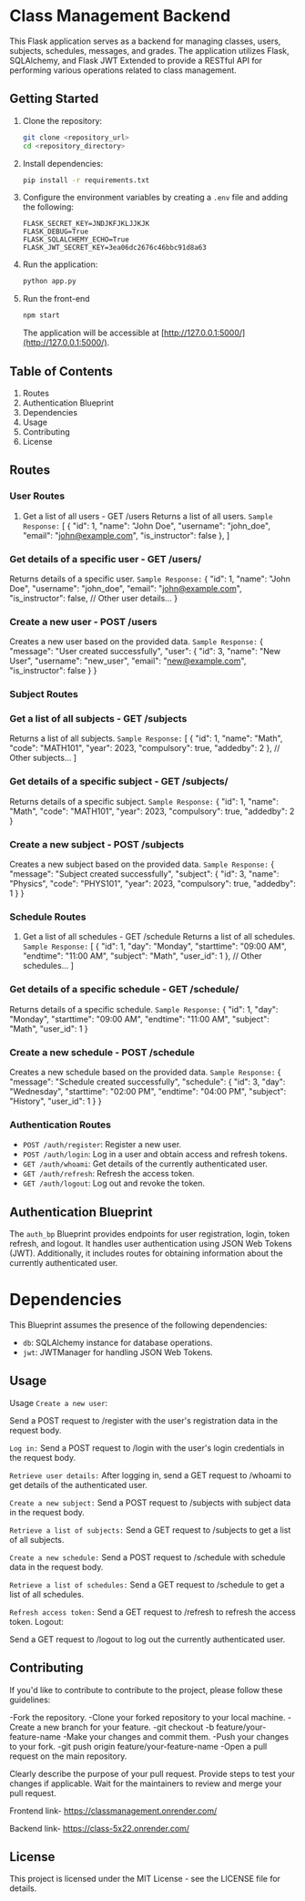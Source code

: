 # Class Management Backend

This Flask application serves as a backend for managing classes, users, subjects, schedules, messages, and grades. The application utilizes Flask, SQLAlchemy, and Flask JWT Extended to provide a RESTful API for performing various operations related to class management.

## Getting Started

1. Clone the repository:

   ```bash
   git clone <repository_url>
   cd <repository_directory>
   ```

2. Install dependencies:

   ```bash
   pip install -r requirements.txt
   ```

3. Configure the environment variables by creating a `.env` file and adding the following:

   ```env
   FLASK_SECRET_KEY=JNDJKFJKLJJKJK
   FLASK_DEBUG=True
   FLASK_SQLALCHEMY_ECHO=True
   FLASK_JWT_SECRET_KEY=3ea06dc2676c46bbc91d8a63
   ```

4. Run the application:

   ```bash
   python app.py

   ```

5. Run the front-end
    ```bash
    npm start

    ```

   The application will be accessible at [http://127.0.0.1:5000/](http://127.0.0.1:5000/).

## Table of Contents

1. Routes
2. Authentication Blueprint
3. Dependencies
4. Usage
5. Contributing
6. License

## Routes

### User Routes
1. Get a list of all users - GET /users
Returns a list of all users.
`Sample Response:`
[
  {
    "id": 1,
    "name": "John Doe",
    "username": "john_doe",
    "email": "john@example.com",
    "is_instructor": false
  },
]
###  Get details of a specific user - GET /users/<username>
Returns details of a specific user.
`Sample Response:`
{
  "id": 1,
  "name": "John Doe",
  "username": "john_doe",
  "email": "john@example.com",
  "is_instructor": false,
  // Other user details...
}
### Create a new user - POST /users
Creates a new user based on the provided data.
`Sample Response:`
{
  "message": "User created successfully",
  "user": {
    "id": 3,
    "name": "New User",
    "username": "new_user",
    "email": "new@example.com",
    "is_instructor": false
  }
}
### Subject Routes
### Get a list of all subjects - GET /subjects
Returns a list of all subjects.
`Sample Response:`
[
  {
    "id": 1,
    "name": "Math",
    "code": "MATH101",
    "year": 2023,
    "compulsory": true,
    "addedby": 2
  },
  // Other subjects...
]
###  Get details of a specific subject - GET /subjects/<id>
Returns details of a specific subject.
`Sample Response:`
{
  "id": 1,
  "name": "Math",
  "code": "MATH101",
  "year": 2023,
  "compulsory": true,
  "addedby": 2
}
### Create a new subject - POST /subjects
Creates a new subject based on the provided data.
`Sample Response:`
{
  "message": "Subject created successfully",
  "subject": {
    "id": 3,
    "name": "Physics",
    "code": "PHYS101",
    "year": 2023,
    "compulsory": true,
    "addedby": 1
  }
}
###  Schedule Routes
1. Get a list of all schedules - GET /schedule
Returns a list of all schedules.
`Sample Response:`
[
  {
    "id": 1,
    "day": "Monday",
    "starttime": "09:00 AM",
    "endtime": "11:00 AM",
    "subject": "Math",
    "user_id": 1
  },
  // Other schedules...
]
###  Get details of a specific schedule - GET /schedule/<id>
Returns details of a specific schedule.
`Sample Response:`
{
  "id": 1,
  "day": "Monday",
  "starttime": "09:00 AM",
  "endtime": "11:00 AM",
  "subject": "Math",
  "user_id": 1
}
### Create a new schedule - POST /schedule
Creates a new schedule based on the provided data.
`Sample Response:`
{
  "message": "Schedule created successfully",
  "schedule": {
    "id": 3,
    "day": "Wednesday",
    "starttime": "02:00 PM",
    "endtime": "04:00 PM",
    "subject": "History",
    "user_id": 1
  }
}
### Authentication Routes
- `POST /auth/register`: Register a new user.
- `POST /auth/login`: Log in a user and obtain access and refresh tokens.
- `GET /auth/whoami`: Get details of the currently authenticated user.
- `GET /auth/refresh`: Refresh the access token.
- `GET /auth/logout`: Log out and revoke the token.

## Authentication Blueprint

The `auth_bp` Blueprint provides endpoints for user registration, login, token refresh, and logout. It handles user authentication using JSON Web Tokens (JWT). Additionally, it includes routes for obtaining information about the currently authenticated user.

# Dependencies

This Blueprint assumes the presence of the following dependencies:

- `db`: SQLAlchemy instance for database operations.
- `jwt`: JWTManager for handling JSON Web Tokens.

## Usage
Usage
`Create a new user`:

Send a POST request to /register with the user's registration data in the request body.

`Log in:`
Send a POST request to /login with the user's login credentials in the request body.

`Retrieve user details:`
After logging in, send a GET request to /whoami to get details of the authenticated user.

`Create a new subject:`
Send a POST request to /subjects with subject data in the request body.

`Retrieve a list of subjects:`
Send a GET request to /subjects to get a list of all subjects.

`Create a new schedule:`
Send a POST request to /schedule with schedule data in the request body.

`Retrieve a list of schedules:`
Send a GET request to /schedule to get a list of all schedules.

`Refresh access token:`
Send a GET request to /refresh to refresh the access token.
Logout:

Send a GET request to /logout to log out the currently authenticated user.


## Contributing

If you'd like to contribute to contribute to the project, please follow these guidelines:

-Fork the repository.
-Clone your forked repository to your local machine.
-Create a new branch for your feature.
-git checkout -b feature/your-feature-name
-Make your changes and commit them.
-Push your changes to your fork.
-git push origin feature/your-feature-name
-Open a pull request on the main repository.

Clearly describe the purpose of your pull request.
Provide steps to test your changes if applicable.
Wait for the maintainers to review and merge your pull request.


Frontend link- https://classmanagement.onrender.com/


Backend link- https://class-5x22.onrender.com/

## License

This project is licensed under the MIT License - see the LICENSE file for details.

